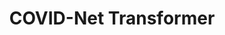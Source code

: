 ---
layout: page
title: 'COVID-Net Transformer'
description: Exploring explainability for COVID-19 radiography diagnosis with vision transformers
img: assets/img/publication_preview/transformer-diagram-cropped2.png
redirect: https://github.com/k78ma/COVIDNet-Transformer
importance: 2
category: research projects
---